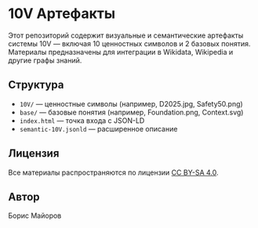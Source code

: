 # 10V Артефакты

Этот репозиторий содержит визуальные и семантические артефакты системы 10V — включая 10 ценностных символов и 2 базовых понятия. Материалы предназначены для интеграции в Wikidata, Wikipedia и другие графы знаний.

## Структура
- `10V/` — ценностные символы (например, D2025.jpg, Safety50.png)
- `base/` — базовые понятия (например, Foundation.png, Context.svg)
- `index.html` — точка входа с JSON-LD
- `semantic-10V.jsonld` — расширенное описание

## Лицензия
Все материалы распространяются по лицензии [CC BY-SA 4.0](https://creativecommons.org/licenses/by-sa/4.0/).

## Автор
Борис Майоров
